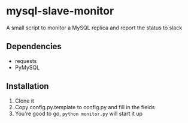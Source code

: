 # mysql-slave-monitor
A small script to monitor a MySQL replica and report the status to slack

## Dependencies
* requests
* PyMySQL

## Installation
1. Clone it
2. Copy config.py.template to config.py and fill in the fields
3. You're good to go, `python monitor.py` will start it up
